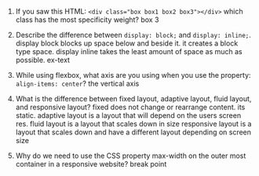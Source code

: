 <!-- Answers to the Self Study Questions go here -->

1. If you saw this HTML: `<div class="box box1 box2 box3"></div>` which class has the most specificity weight?
box 3


2. Describe the difference between `display: block;` and `display: inline;`.
display block blocks up space below and beside it. it creates a block type space.
display inline takes the least amount of space as much as possible. ex-text

3. While using flexbox, what axis are you using when you use the property: `align-items: center`?
the vertical axis
4. What is the difference between fixed layout, adaptive layout, fluid layout, and responsive layout?
fixed does not change or rearrange content. its static.
adaptive layout is a layout that will depend on the users screen res.
fluid layout is a layout that scales down in size
responsive layout is a layout that scales down and have a different layout depending on screen size 
5. Why do we need to use the CSS property max-width on the outer most container in a responsive website?
break point
